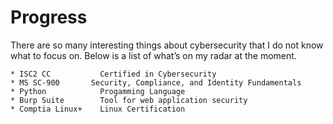 # Progress 
There are so many interesting things about cybersecurity that I do not know what to focus on. Below is a list of what’s on my radar at the moment.

    * ISC2 CC           Certified in Cybersecurity
    * MS SC-900       Security, Compliance, and Identity Fundamentals 
    * Python            Progamming Language
    * Burp Suite        Tool for web application security
    * Comptia Linux+    Linux Certification
